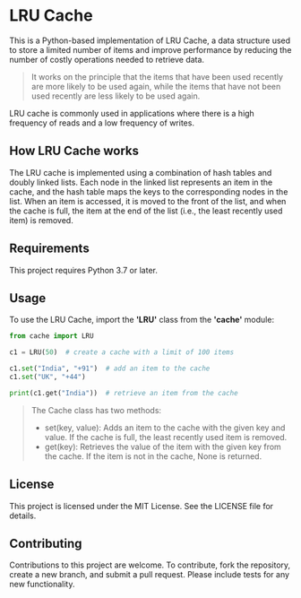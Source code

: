 # LRU Cache

This is a Python-based implementation of LRU Cache, a data structure used to store a limited number of items and improve performance by reducing the number of costly operations needed to retrieve data.

> It works on the principle that the items that have been used recently are more likely to be used again, while the items that have not been used recently are less likely to be used again.

LRU cache is commonly used in applications where there is a high frequency of reads and a low frequency of writes.

## How LRU Cache works

The LRU cache is implemented using a combination of hash tables and doubly linked lists. Each node in the linked list represents an item in the cache, and the hash table maps the keys to the corresponding nodes in the list. When an item is accessed, it is moved to the front of the list, and when the cache is full, the item at the end of the list (i.e., the least recently used item) is removed.

## Requirements

This project requires Python 3.7 or later.

## Usage

To use the LRU Cache, import the **'LRU'** class from the **'cache'** module:

```python
from cache import LRU

c1 = LRU(50)  # create a cache with a limit of 100 items

c1.set("India", "+91")  # add an item to the cache
c1.set("UK", "+44")

print(c1.get("India"))  # retrieve an item from the cache
```

> The Cache class has two methods:
>
> - set(key, value): Adds an item to the cache with the given key and value. If the cache is full, the least recently used item is removed.
> - get(key): Retrieves the value of the item with the given key from the cache. If the item is not in the cache, None is returned.

## License

This project is licensed under the MIT License. See the LICENSE file for details.

## Contributing

Contributions to this project are welcome. To contribute, fork the repository, create a new branch, and submit a pull request. Please include tests for any new functionality.

